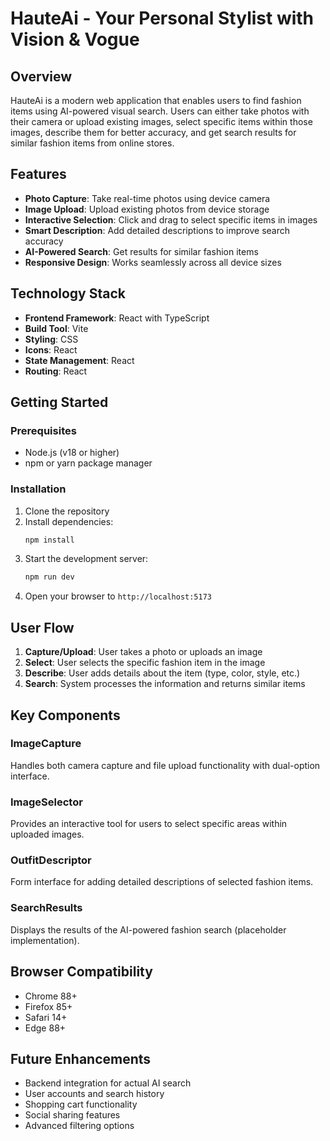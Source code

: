 
# HauteAi - Your Personal Stylist with Vision & Vogue
## Overview

HauteAi is a modern web application that enables users to find fashion items using AI-powered visual search. Users can either take photos with their camera or upload existing images, select specific items within those images, describe them for better accuracy, and get search results for similar fashion items from online stores.

## Features

- **Photo Capture**: Take real-time photos using device camera
- **Image Upload**: Upload existing photos from device storage
- **Interactive Selection**: Click and drag to select specific items in images
- **Smart Description**: Add detailed descriptions to improve search accuracy
- **AI-Powered Search**: Get results for similar fashion items
- **Responsive Design**: Works seamlessly across all device sizes


## Technology Stack

- **Frontend Framework**: React with TypeScript
- **Build Tool**: Vite
- **Styling**: CSS 
- **Icons**: React
- **State Management**: React
- **Routing**: React

## Getting Started

### Prerequisites

- Node.js (v18 or higher)
- npm or yarn package manager

### Installation

1. Clone the repository
2. Install dependencies:
   ```bash
   npm install
   ```
3. Start the development server:
   ```bash
   npm run dev
   ```
4. Open your browser to `http://localhost:5173`

## User Flow

1. **Capture/Upload**: User takes a photo or uploads an image
2. **Select**: User selects the specific fashion item in the image
3. **Describe**: User adds details about the item (type, color, style, etc.)
4. **Search**: System processes the information and returns similar items

## Key Components

### ImageCapture
Handles both camera capture and file upload functionality with dual-option interface.

### ImageSelector
Provides an interactive tool for users to select specific areas within uploaded images.

### OutfitDescriptor
Form interface for adding detailed descriptions of selected fashion items.

### SearchResults
Displays the results of the AI-powered fashion search (placeholder implementation).

## Browser Compatibility

- Chrome 88+
- Firefox 85+
- Safari 14+
- Edge 88+

## Future Enhancements

- Backend integration for actual AI search
- User accounts and search history
- Shopping cart functionality
- Social sharing features
- Advanced filtering options
